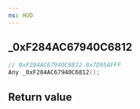 ```yaml
---
ns: HUD
---
```

## _0xF284AC67940C6812

```c
// 0xF284AC67940C6812 0x7D95AFFF
Any _0xF284AC67940C6812();
```


## Return value
